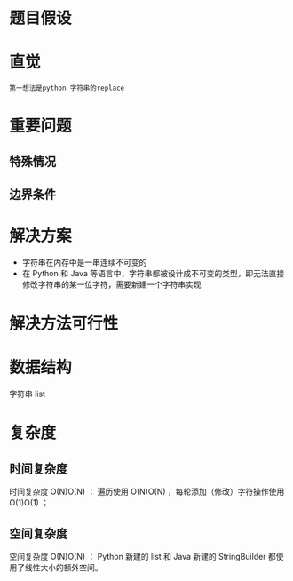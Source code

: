 # 题目假设

# 直觉
    第一想法是python 字符串的replace
# 重要问题

## 特殊情况

## 边界条件

# 解决方案
- 字符串在内存中是一串连续不可变的
- 在 Python 和 Java 等语言中，字符串都被设计成不可变的类型，即无法直接修改字符串的某一位字符，需要新建一个字符串实现

# 解决方法可行性

# 数据结构
字符串 list

# 复杂度
## 时间复杂度
时间复杂度 O(N)O(N) ： 遍历使用 O(N)O(N) ，每轮添加（修改）字符操作使用 O(1)O(1) ；
## 空间复杂度
空间复杂度 O(N)O(N) ： Python 新建的 list 和 Java 新建的 StringBuilder 都使用了线性大小的额外空间。
